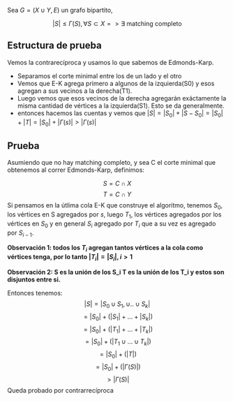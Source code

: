Sea $G = (X \cup Y, E)$ un grafo bipartito, 

$$|S| \le \Gamma(S), \forall S \subset X => \exists \text{ matching completo}$$

## Estructura de prueba
Vemos la contrarecíproca y usamos lo que sabemos de Edmonds-Karp. 

- Separamos el corte minimal entre los de un lado y el otro
- Vemos que E-K agrega primero a algunos de la izquierda(S0) y esos agregan a sus vecinos a la derecha(T1).
- Luego vemos que esos vecinos de la derecha agregarán exáctamente la misma cantidad de vértices a la izquierda(S1). Esto se da generalmente.
- entonces hacemos las cuentas y vemos que $|S| = |S_0| + |S - S_0| = |S_0| + |T| = |S_0| + |\Gamma(s)| > |\Gamma(s)|$

## Prueba

Asumiendo que no hay matching completo, y sea C el corte minimal que obtenemos al correr Edmonds-Karp, definimos:

$$S = C \cap X$$
$$T = C \cap Y$$
Si pensamos en la útlima cola E-K que construye el algoritmo, tenemos $S_0$, los vértices en S agregados por $s$, luego $T_1$, los vértices agregados por los vértices en $S_0$ y en general $S_i$ agregado por $T_{i}$ que a su vez es agregado por $S_{i-1}$. 

**Observación 1: todos los $T_i$ agregan tantos vértices a la cola como vértices tenga, por lo tanto $|T_i| = |S_i|, i>1$**

**Observación 2: S es la unión de los S_i T es la unión de los T_i y estos son disjuntos entre si.**

Entonces tenemos:
$$|S| = |S_0 \cup S_1, \cup ..\cup S_k|$$
$$= |S_0| + (|S_1| + ... + |S_k|)$$
$$= |S_0| + (|T_1| + ... + |T_k|)$$
$$= |S_0| + (|T_1 \cup ... \cup T_k|)$$
$$= |S_0| + (|T|)$$
$$= |S_0| + (|\Gamma(S)|)$$
$$> |\Gamma(S)|$$
Queda probado por contrarrecíproca